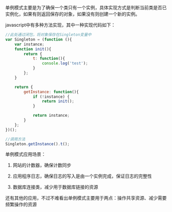 <!--
author: zhengyu
date: 2015-11-16 15:05:02
title: javascript设计模式：单例模式
tags: javascript,单例模式,设计模式
category: javascript,设计模式
status: publish
summary: javascript单例模式代码实现
-->

单例模式主要是为了确保一个类只有一个实例，具体实现方式是判断当前类是否已实例化，如果有则返回保存的对象，如果没有则创建一个新的实例。

javascript中有多种方法实现，其中一种实现代码如下：

```javascript
//此处通过闭包，将对象保存在Singleton变量中
var Singleton = (function (){
	var instance;
	function init(){
		return {
			t: function(){
				console.log('test');
			}
		};
	}

	return {
		getInstance: function(){
			if (!instance) {
				return init();
			}

			return instance;
		}
	};
})();

//调用方法
Singleton.getInstance().t();
```

单例模式应用场景：

1. 网站的计数器，确保计数同步

2. 应用程序日志，确保日志的写入是由一个实例完成，保证日志的完整性

3. 数据库连接类，减少用于数据库链接的资源

还有其他的应用，不过不难看出单例模式主要用于两点：操作共享资源、减少需要频繁操作的资源